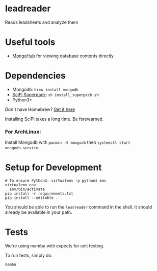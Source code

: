 <!---
Uncomment this with the right token once you've enabled in circle :)
[![Leadreader Build Status](https://circleci.com/gh/raindrift/leadreader.svg?style=shield&circle-token=:circle-token)])
-->

# leadreader
Reads leadsheets and analyze them

# Useful tools

- [MongoHub](https://github.com/jeromelebel/MongoHub-Mac) for viewing database contents directly

# Dependencies

- Mongodb: `brew install mongodb`
- [SciPi Superpack](http://stronginference.com/ScipySuperpack/): `sh install_superpack.sh`
- Python3+

Don't have Homebrew? [Get it here](http://brew.sh/)

Installing SciPi takes a long time. Be forewarned.

### For ArchLinux:

Install Mongodb with `pacman -S mongodb` then `systemctl start mongodb.service`.

# Setup for Development

    # To ensure Python3: virtualenv -p python3 env
    virtualenv env
    . env/bin/activate
    pip install -r requirements.txt
    pip install --editable .

You should be able to run the `leadreader` command in the shell. It should already be available in your path.

# Tests

We're using mamba with expects for unit testing.

To run tests, simply do:

    mamba

